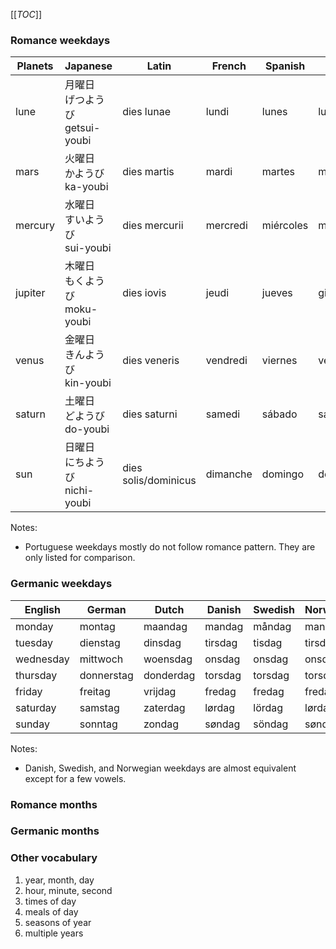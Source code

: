 [[_TOC_]]

### Romance weekdays

| Planets   | Japanese                              | Latin             | French    | Spanish   | Italian   | Romanian  | Portuguese    |
| --        | --                                    | --                | --        | --        | --        | --        | --            |
| lune      | 月曜日<br>げつようび<br>getsui-youbi  | dies lunae        | lundi     | lunes     | lunedi    | luni      | segunda-feira |
| mars      | 火曜日<br>かようび  <br>ka-youbi      | dies martis       | mardi     | martes    | martedi   | marţi     | terça-feira   |
| mercury   | 水曜日<br>すいようび<br>sui-youbi     | dies mercurii     | mercredi  | miércoles | mercoledi | miercuri  | quarta-feira  |
| jupiter   | 木曜日<br>もくようび<br>moku-youbi    | dies iovis        | jeudi     | jueves    | giovedi   | joi       | quinta-feira  |
| venus     | 金曜日<br>きんようび<br>kin-youbi     | dies veneris      | vendredi  | viernes   | venerdi   | vineri    | sexta-feira   |
| saturn    | 土曜日<br>どようび  <br>do-youbi      | dies saturni      | samedi    | sábado    | sabato    | sâmbătă   | sábado        |
| sun       | 日曜日<br>にちようび<br>nichi-youbi| dies solis/dominicus | dimanche  | domingo   | domenica  | duminică  | domingo       |

Notes:

* Portuguese weekdays mostly do not follow romance pattern. They are only listed for comparison.

### Germanic weekdays

| English   | German        | Dutch     | Danish    | Swedish   | Norwegian | Finnish       | Icelandic     |
| --        | --            | --        | --        | --        | --        | --            | --            |
| monday    | montag        | maandag   | mandag    | måndag    | mandag    | maanantai     | mánudagur     |
| tuesday   | dienstag      | dinsdag   | tirsdag   | tisdag    | tirsdag   | tiistai       | Þriðjudagur   |
| wednesday | mittwoch      | woensdag  | onsdag    | onsdag    | onsdag    | keskiviikko   | miðvikudagur  |
| thursday  | donnerstag    | donderdag | torsdag   | torsdag   | torsdag   | torstai       | fimmtudagur   |
| friday    | freitag       | vrijdag   | fredag    | fredag    | fredag    | perjantai     | föstudagur    |
| saturday  | samstag       | zaterdag  | lørdag    | lördag    | lørdag    | lauantai      | laugardagur   |
| sunday    | sonntag       | zondag    | søndag    | söndag    | søndag    | sunnuntai     | sunnudagur    |

Notes:

* Danish, Swedish, and Norwegian weekdays are almost equivalent except for a few vowels.

### Romance months

### Germanic months

### Other vocabulary

1. year, month, day
1. hour, minute, second
1. times of day
1. meals of day
1. seasons of year
1. multiple years

